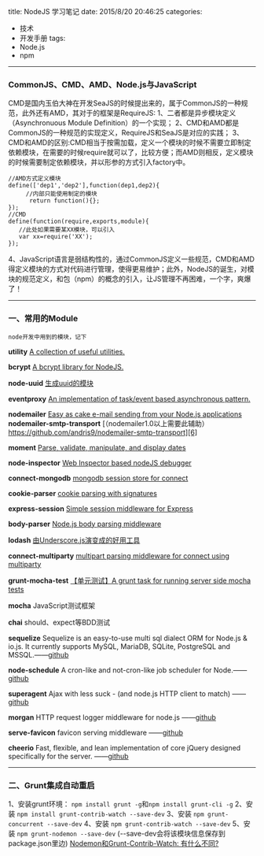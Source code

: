 title: NodeJS 学习笔记
date: 2015/8/20 20:46:25
categories:
- 技术
- 开发手册
tags:
- Node.js
- npm

---

### CommonJS、CMD、AMD、Node.js与JavaScript


CMD是国内玉伯大神在开发SeaJS的时候提出来的，属于CommonJS的一种规范，此外还有AMD，其对于的框架是RequireJS:
1、二者都是异步模块定义（Asynchronuous Module Definition）的一个实现；
2、CMD和AMD都是CommonJS的一种规范的实现定义，RequireJS和SeaJS是对应的实践；
3、CMD和AMD的区别:CMD相当于按需加载，定义一个模块的时候不需要立即制定依赖模块，在需要的时候require就可以了，比较方便；而AMD则相反，定义模块的时候需要制定依赖模块，并以形参的方式引入factory中。
<!-- more -->

    //AMD方式定义模块
    define(['dep1','dep2'],function(dep1,dep2){
         //内部只能使用制定的模块
          return function(){};
    });
    //CMD
    define(function(require,exports,module){
       //此处如果需要某XX模块，可以引入
       var xx=require('XX');
    });

4、JavaScript语言是弱结构性的，通过CommonJS定义一些规范，CMD和AMD得定义模块的方式对代码进行管理，使得更易维护；此外，NodeJS的诞生，对模块的规范定义，和包（npm）的概念的引入，让JS管理不再困难，一个字，爽爆了！


---

### 一、常用的Module

`node开发中用到的模块，记下`

**utility** [A collection of useful utilities.][1] 

**bcrypt** [A bcrypt library for NodeJS.][2] 

**node-uuid** [生成uuid的模块][3]

**eventproxy** [An implementation of task/event based asynchronous pattern.][4]

**nodemailer** [Easy as cake e-mail sending from your Node.js applications][5]
**nodemailer-smtp-transport** [（nodemailer1.0以上需要此辅助）https://github.com/andris9/nodemailer-smtp-transport][6]

**moment** [Parse, validate, manipulate, and display dates][7]

**node-inspector** [Web Inspector based nodeJS debugger][8]

**connect-mongodb** [mongodb session store for connect][9]

**cookie-parser** [cookie parsing with signatures][10]

**express-session**  [Simple session middleware for Express][11]

**body-parser** [Node.js body parsing middleware][12]

**lodash** [由Underscore.js演变成的好用工具][13]

**connect-multiparty** [multipart parsing middleware for connect using multiparty][14]

**grunt-mocha-test** [【单元测试】A grunt task for running server side mocha tests][15]

**mocha** JavaScript测试框架

**chai** should、expect等BDD测试

**sequelize** Sequelize is an easy-to-use multi sql dialect ORM for Node.js & io.js. It currently supports MySQL, MariaDB, SQLite, PostgreSQL and MSSQL.——[github](http://sequelizejs.com) 

**node-schedule** A cron-like and not-cron-like job scheduler for Node.——[github](https://github.com/node-schedule/node-schedule)

**superagent** Ajax with less suck - (and node.js HTTP client to match) ——[github](http://visionmedia.github.com/superagent/)

**morgan** HTTP request logger middleware for node.js ——[github](https://github.com/expressjs/morgan)

**serve-favicon** favicon serving middleware ——[github](https://github.com/expressjs/serve-favicon)

**cheerio** Fast, flexible, and lean implementation of core jQuery designed specifically for the server. ——[github](http://cheeriojs.github.io/cheerio/)

---


### 二、Grunt集成自动重启

1、安装grunt环境： `npm install grunt -g`和`npm install grunt-cli -g`
2、安装 `npm install grunt-contrib-watch --save-dev`
3、安装 `npm grunt-concurrent --save-dev`
4、安装 `npm grunt-contrib-watch --save-dev`
5、安装 `npm grunt-nodemon --save-dev`
(--save-dev会将该模块信息保存到package.json里边)
[Nodemon和Grunt-Contrib-Watch: 有什么不同?][16]


  [1]: https://www.npmjs.com/package/utility
  [2]: https://www.npmjs.com/package/bcrypt
  [3]: https://www.npmjs.com/package/node-uuid
  [4]: https://www.npmjs.com/package/eventproxy
  [5]: https://www.npmjs.com/package/nodemailer
  [6]: https://github.com/andris9/nodemailer-smtp-transport
  [7]: https://www.npmjs.com/package/moment
  [8]: https://www.npmjs.com/package/node-inspector
  [9]: https://www.npmjs.com/package/connect-mongodb
  [10]: https://www.npmjs.com/package/cookie-parser
  [11]: https://www.npmjs.com/package/express-session
  [12]: https://www.npmjs.com/package/body-parser
  [13]: https://lodash.com/
  [14]: https://www.npmjs.com/package/connect-multiparty
  [15]: https://www.npmjs.com/package/grunt-mocha-test
  [16]: http://blog.csdn.net/allgis/article/details/46572815